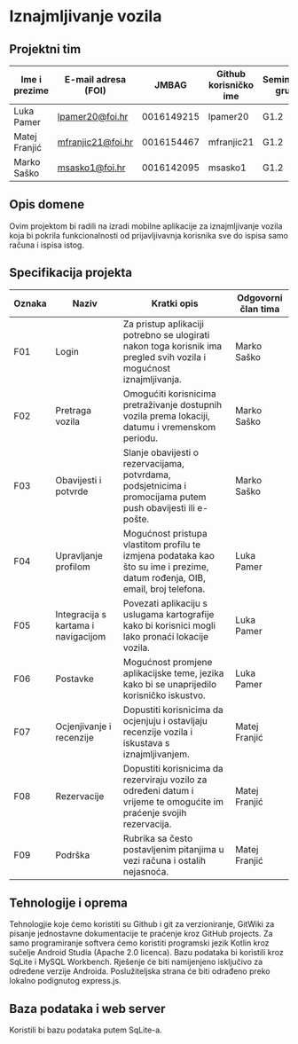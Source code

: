# Iznajmljivanje vozila

## Projektni tim

Ime i prezime | E-mail adresa (FOI) | JMBAG | Github korisničko ime | Seminarska grupa
------------  | ------------------- | ----- | --------------------- | ----------------
Luka Pamer | lpamer20@foi.hr | 0016149215 | lpamer20 | G1.2
Matej Franjić | mfranjic21@foi.hr | 0016154467 | mfranjic21 | G1.2
Marko Saško | msasko1@foi.hr | 0016142095 | msasko1 | G1.2

## Opis domene
Ovim projektom bi radili na izradi mobilne aplikacije za iznajmljivanje vozila koja bi pokrila funkcionalnosti od prijavljivavnja korisnika sve do ispisa samo računa i ispisa istog.

## Specifikacija projekta

Oznaka | Naziv | Kratki opis | Odgovorni član tima
------ | ----- | ----------- | -------------------
F01 | Login | Za pristup aplikaciji potrebno se ulogirati nakon toga korisnik ima pregled svih vozila i mogućnost iznajmljivanja. | Marko Saško
F02 | Pretraga vozila | Omogućiti korisnicima pretraživanje dostupnih vozila prema lokaciji, datumu i vremenskom periodu. | Marko Saško
F03 | Obavijesti i potvrde | Slanje obavijesti o rezervacijama, potvrdama, podsjetnicima i promocijama putem push obavijesti ili e-pošte. | Marko Saško
F04 | Upravljanje profilom | Mogućnost pristupa vlastitom profilu te izmjena podataka kao što su ime i prezime, datum rođenja, OIB, email, broj telefona. | Luka Pamer
F05 | Integracija s kartama i navigacijom | Povezati aplikaciju s uslugama kartografije kako bi korisnici mogli lako pronaći lokacije vozila. | Luka Pamer
F06 | Postavke | Mogućnost promjene aplikacijske teme, jezika kako bi se unaprijedilo korisničko iskustvo. | Luka Pamer
F07 | Ocjenjivanje i recenzije | Dopustiti korisnicima da ocjenjuju i ostavljaju recenzije vozila i iskustava s iznajmljivanjem. | Matej Franjić
F08 | Rezervacije | Dopustiti korisnicima da rezerviraju vozilo za određeni datum i vrijeme te omogućite im praćenje svojih rezervacija. | Matej Franjić
F09 | Podrška | Rubrika sa često postavljenim pitanjima u vezi računa i ostalih nejasnoća. | Matej Franjić

## Tehnologije i oprema
Tehnologjie koje ćemo koristiti su Github i git za verzioniranje, GitWiki za pisanje jednostavne dokumentacije te praćenje kroz GitHub projects. Za samo programiranje softvera ćemo koristiti programski jezik Kotlin kroz sučelje Android Studia (Apache 2.0 licenca). Bazu podataka bi koristili kroz SqLite i MySQL Workbench. Rješenje će biti namijenjeno isključivo za određene verzije Androida. Poslužiteljska strana će biti odrađeno preko lokalno podignutog express.js.

## Baza podataka i web server
Koristili bi bazu podataka putem SqLite-a.
